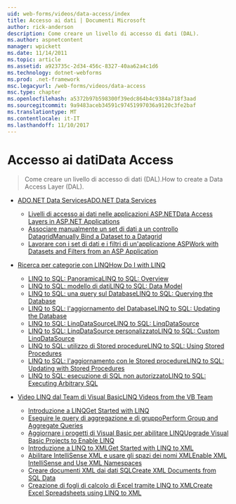 ```yaml
---
uid: web-forms/videos/data-access/index
title: Accesso ai dati | Documenti Microsoft
author: rick-anderson
description: Come creare un livello di accesso di dati (DAL).
ms.author: aspnetcontent
manager: wpickett
ms.date: 11/14/2011
ms.topic: article
ms.assetid: a923735c-2d34-456c-8327-40aa62a4c1d6
ms.technology: dotnet-webforms
ms.prod: .net-framework
msc.legacyurl: /web-forms/videos/data-access
msc.type: chapter
ms.openlocfilehash: a5372b97b598300f39edc864b4c9384a718f3aad
ms.sourcegitcommit: 9a9483aceb34591c97451997036a9120c3fe2baf
ms.translationtype: MT
ms.contentlocale: it-IT
ms.lasthandoff: 11/10/2017
---
```

<a name="data-access"></a><span data-ttu-id="13ea3-103">Accesso ai dati</span><span class="sxs-lookup"><span data-stu-id="13ea3-103">Data Access</span></span>
====================
> <span data-ttu-id="13ea3-104">Come creare un livello di accesso di dati (DAL).</span><span class="sxs-lookup"><span data-stu-id="13ea3-104">How to create a Data Access Layer (DAL).</span></span>


- [<span data-ttu-id="13ea3-105">ADO.NET Data Services</span><span class="sxs-lookup"><span data-stu-id="13ea3-105">ADO.NET Data Services</span></span>](adonet-data-services/index.md)

    - [<span data-ttu-id="13ea3-106">Livelli di accesso ai dati nelle applicazioni ASP.NET</span><span class="sxs-lookup"><span data-stu-id="13ea3-106">Data Access Layers in ASP.NET Applications</span></span>](adonet-data-services/data-access-layers-in-aspnet-applications.md)
    - [<span data-ttu-id="13ea3-107">Associare manualmente un set di dati a un controllo Datagrid</span><span class="sxs-lookup"><span data-stu-id="13ea3-107">Manually Bind a Dataset to a Datagrid</span></span>](adonet-data-services/how-to-manually-bind-a-dataset-to-a-datagrid.md)
    - [<span data-ttu-id="13ea3-108">Lavorare con i set di dati e i filtri di un'applicazione ASP</span><span class="sxs-lookup"><span data-stu-id="13ea3-108">Work with Datasets and Filters from an ASP Application</span></span>](adonet-data-services/how-to-work-with-datasets-and-filters-from-an-asp-application.md)
- [<span data-ttu-id="13ea3-109">Ricerca per categorie con LINQ</span><span class="sxs-lookup"><span data-stu-id="13ea3-109">How Do I with LINQ</span></span>](how-do-i-with-linq/index.md)

    - [<span data-ttu-id="13ea3-110">LINQ to SQL: Panoramica</span><span class="sxs-lookup"><span data-stu-id="13ea3-110">LINQ to SQL: Overview</span></span>](how-do-i-with-linq/how-do-i-linq-to-sql-overview.md)
    - [<span data-ttu-id="13ea3-111">LINQ to SQL: modello di dati</span><span class="sxs-lookup"><span data-stu-id="13ea3-111">LINQ to SQL: Data Model</span></span>](how-do-i-with-linq/how-do-i-linq-to-sql-data-model.md)
    - [<span data-ttu-id="13ea3-112">LINQ to SQL: una query sul Database</span><span class="sxs-lookup"><span data-stu-id="13ea3-112">LINQ to SQL: Querying the Database</span></span>](how-do-i-with-linq/how-do-i-linq-to-sql-querying-the-database.md)
    - [<span data-ttu-id="13ea3-113">LINQ to SQL: l'aggiornamento del Database</span><span class="sxs-lookup"><span data-stu-id="13ea3-113">LINQ to SQL: Updating the Database</span></span>](how-do-i-with-linq/how-do-i-linq-to-sql-updating-the-database.md)
    - [<span data-ttu-id="13ea3-114">LINQ to SQL: LinqDataSource</span><span class="sxs-lookup"><span data-stu-id="13ea3-114">LINQ to SQL: LinqDataSource</span></span>](how-do-i-with-linq/how-do-i-linq-to-sql-linqdatasource.md)
    - [<span data-ttu-id="13ea3-115">LINQ to SQL: LinqDataSource personalizzato</span><span class="sxs-lookup"><span data-stu-id="13ea3-115">LINQ to SQL: Custom LinqDataSource</span></span>](how-do-i-with-linq/how-do-i-linq-to-sql-custom-linqdatasource.md)
    - [<span data-ttu-id="13ea3-116">LINQ to SQL: utilizzo di Stored procedure</span><span class="sxs-lookup"><span data-stu-id="13ea3-116">LINQ to SQL: Using Stored Procedures</span></span>](how-do-i-with-linq/how-do-i-linq-to-sql-using-stored-procedures.md)
    - [<span data-ttu-id="13ea3-117">LINQ to SQL: l'aggiornamento con le Stored procedure</span><span class="sxs-lookup"><span data-stu-id="13ea3-117">LINQ to SQL: Updating with Stored Procedures</span></span>](how-do-i-with-linq/how-do-i-linq-to-sql-updating-with-stored-procedures.md)
    - [<span data-ttu-id="13ea3-118">LINQ to SQL: esecuzione di SQL non autorizzato</span><span class="sxs-lookup"><span data-stu-id="13ea3-118">LINQ to SQL: Executing Arbitrary SQL</span></span>](how-do-i-with-linq/how-do-i-linq-to-sql-executing-arbitrary-sql.md)
- [<span data-ttu-id="13ea3-119">Video LINQ dal Team di Visual Basic</span><span class="sxs-lookup"><span data-stu-id="13ea3-119">LINQ Videos from the VB Team</span></span>](linq-videos-from-the-vb-team/index.md)

    - [<span data-ttu-id="13ea3-120">Introduzione a LINQ</span><span class="sxs-lookup"><span data-stu-id="13ea3-120">Get Started with LINQ</span></span>](linq-videos-from-the-vb-team/how-do-i-get-started-with-linq.md)
    - [<span data-ttu-id="13ea3-121">Eseguire le query di aggregazione e di gruppo</span><span class="sxs-lookup"><span data-stu-id="13ea3-121">Perform Group and Aggregate Queries</span></span>](linq-videos-from-the-vb-team/how-do-i-perform-group-and-aggregate-queries.md)
    - [<span data-ttu-id="13ea3-122">Aggiornare i progetti di Visual Basic per abilitare LINQ</span><span class="sxs-lookup"><span data-stu-id="13ea3-122">Upgrade Visual Basic Projects to Enable LINQ</span></span>](linq-videos-from-the-vb-team/how-do-i-upgrade-visual-basic-projects-to-enable-linq.md)
    - [<span data-ttu-id="13ea3-123">Introduzione a LINQ to XML</span><span class="sxs-lookup"><span data-stu-id="13ea3-123">Get Started with LINQ to XML</span></span>](linq-videos-from-the-vb-team/how-do-i-get-started-with-linq-to-xml.md)
    - [<span data-ttu-id="13ea3-124">Abilitare IntelliSense XML e usare gli spazi dei nomi XML</span><span class="sxs-lookup"><span data-stu-id="13ea3-124">Enable XML IntelliSense and Use XML Namespaces</span></span>](linq-videos-from-the-vb-team/how-do-i-enable-xml-intellisense-and-use-xml-namespaces.md)
    - [<span data-ttu-id="13ea3-125">Creare documenti XML dai dati SQL</span><span class="sxs-lookup"><span data-stu-id="13ea3-125">Create XML Documents from SQL Data</span></span>](linq-videos-from-the-vb-team/how-do-i-create-xml-documents-from-sql-data.md)
    - [<span data-ttu-id="13ea3-126">Creazione di fogli di calcolo di Excel tramite LINQ to XML</span><span class="sxs-lookup"><span data-stu-id="13ea3-126">Create Excel Spreadsheets using LINQ to XML</span></span>](linq-videos-from-the-vb-team/how-do-i-create-excel-spreadsheets-using-linq-to-xml.md)
